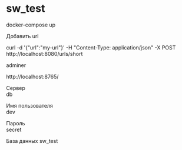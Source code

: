 # sw_test

docker-compose up

Добавить url

curl -d '{"url":"my-url"}' -H "Content-Type: application/json" -X POST http://localhost:8080/urls/short

adminer

http://localhost:8765/

Сервер	
db

Имя пользователя	
dev

Пароль	
secret

База данных	
sw_test
